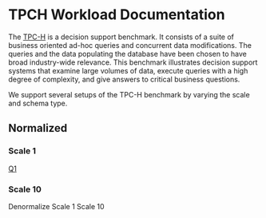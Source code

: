 # TPCH Workload Documentation

The [TPC-H](https://www.tpc.org/tpch/) is a decision support benchmark. It consists of a suite of business oriented ad-hoc queries and concurrent data modifications. The queries and the data populating the database have been chosen to have broad industry-wide relevance. This benchmark illustrates decision support systems that examine large volumes of data, execute queries with a high degree of complexity, and give answers to critical business questions.

We support several setups of the TPC-H benchmark by varying the scale and schema type.

## Normalized
### Scale 1
[Q1](./genreated/workloads/workloads.md#q1)

### Scale 10

Denormalize
    Scale 1
    Scale 10